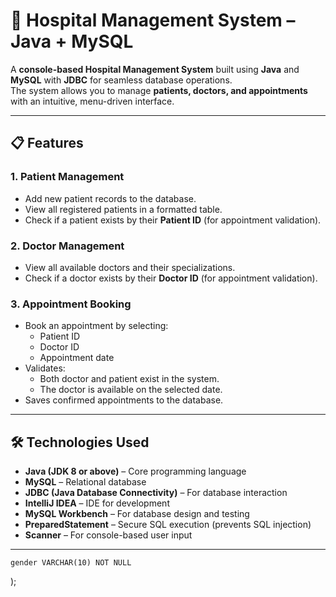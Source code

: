 # 🏥 Hospital Management System – Java + MySQL

A **console-based Hospital Management System** built using **Java** and **MySQL** with **JDBC** for seamless database operations.  
The system allows you to manage **patients, doctors, and appointments** with an intuitive, menu-driven interface.

---

## 📋 Features

### **1. Patient Management**
- Add new patient records to the database.
- View all registered patients in a formatted table.
- Check if a patient exists by their **Patient ID** (for appointment validation).

### **2. Doctor Management**
- View all available doctors and their specializations.
- Check if a doctor exists by their **Doctor ID** (for appointment validation).

### **3. Appointment Booking**
- Book an appointment by selecting:
  - Patient ID
  - Doctor ID
  - Appointment date
- Validates:
  - Both doctor and patient exist in the system.
  - The doctor is available on the selected date.
- Saves confirmed appointments to the database.

---

## 🛠 Technologies Used

- **Java (JDK 8 or above)** – Core programming language
- **MySQL** – Relational database
- **JDBC (Java Database Connectivity)** – For database interaction
- **IntelliJ IDEA** – IDE for development
- **MySQL Workbench** – For database design and testing
- **PreparedStatement** – Secure SQL execution (prevents SQL injection)
- **Scanner** – For console-based user input

---


    gender VARCHAR(10) NOT NULL
);
